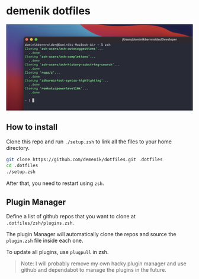 # demenik dotfiles

![preview](/preview.png)

## How to install

Clone this repo and run `./setup.zsh` to link all the files to your home directory.

```bash
git clone https://github.com/demenik/dotfiles.git .dotfiles
cd .dotfiles
./setup.zsh
```

After that, you need to restart using `zsh`.

## Plugin Manager

Define a list of github repos that you want to clone at `.dotfiles/zsh/plugins.zsh`.

The plugin Manager will automatically clone the repos and source the `plugin.zsh` file inside each one.

To update all plugins, use `plugpull` in zsh.

> Note: I will probably remove my own hacky plugin manager and use github and dependabot to manage the plugins in the future.
